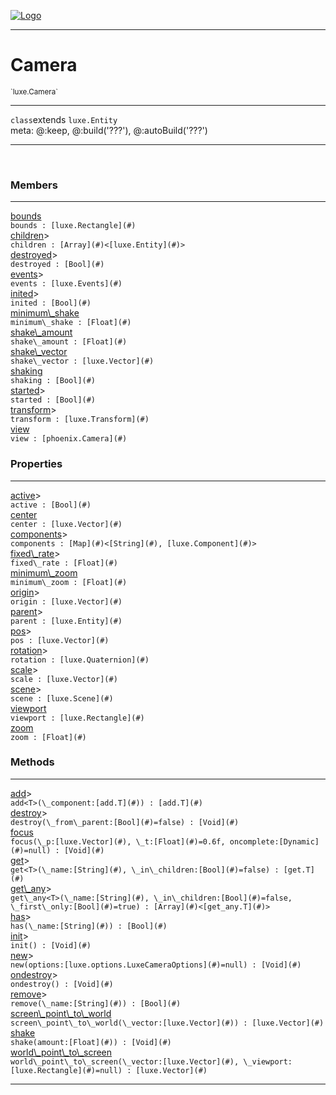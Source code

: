 
[![Logo](../../images/logo.png)](../../api/index.html)

---



<h1>Camera</h1>
<small>`luxe.Camera`</small>



---

`class`extends <code><span>luxe.Entity</span></code>
<span class="meta">
<br/>meta: @:keep, @:build(&#x27;???&#x27;), @:autoBuild(&#x27;???&#x27;)
</span>


---


&nbsp;
&nbsp;






<h3>Members</h3> <hr/><span class="member apipage">
                <a name="bounds"><a class="lift" href="#bounds">bounds</a></a><div class="clear"></div>
                <code class="signature apipage">bounds : [luxe.Rectangle](#)</code><br/></span>
            <span class="small_desc_flat"></span><span class="member apipage">
                <a name="children"><a class="lift" href="#children">children</a></a><a title="inherited from luxe.Entity" class="tooltip inherited">&gt;</a><div class="clear"></div>
                <code class="signature apipage">children : [Array](#)&lt;[luxe.Entity](#)&gt;</code><br/></span>
            <span class="small_desc_flat"></span><span class="member apipage">
                <a name="destroyed"><a class="lift" href="#destroyed">destroyed</a></a><a title="inherited from luxe.Entity" class="tooltip inherited">&gt;</a><div class="clear"></div>
                <code class="signature apipage">destroyed : [Bool](#)</code><br/></span>
            <span class="small_desc_flat"></span><span class="member apipage">
                <a name="events"><a class="lift" href="#events">events</a></a><a title="inherited from luxe.Entity" class="tooltip inherited">&gt;</a><div class="clear"></div>
                <code class="signature apipage">events : [luxe.Events](#)</code><br/></span>
            <span class="small_desc_flat"></span><span class="member apipage">
                <a name="inited"><a class="lift" href="#inited">inited</a></a><a title="inherited from luxe.Entity" class="tooltip inherited">&gt;</a><div class="clear"></div>
                <code class="signature apipage">inited : [Bool](#)</code><br/></span>
            <span class="small_desc_flat"></span><span class="member apipage">
                <a name="minimum_shake"><a class="lift" href="#minimum_shake">minimum\_shake</a></a><div class="clear"></div>
                <code class="signature apipage">minimum\_shake : [Float](#)</code><br/></span>
            <span class="small_desc_flat"></span><span class="member apipage">
                <a name="shake_amount"><a class="lift" href="#shake_amount">shake\_amount</a></a><div class="clear"></div>
                <code class="signature apipage">shake\_amount : [Float](#)</code><br/></span>
            <span class="small_desc_flat"></span><span class="member apipage">
                <a name="shake_vector"><a class="lift" href="#shake_vector">shake\_vector</a></a><div class="clear"></div>
                <code class="signature apipage">shake\_vector : [luxe.Vector](#)</code><br/></span>
            <span class="small_desc_flat"></span><span class="member apipage">
                <a name="shaking"><a class="lift" href="#shaking">shaking</a></a><div class="clear"></div>
                <code class="signature apipage">shaking : [Bool](#)</code><br/></span>
            <span class="small_desc_flat"></span><span class="member apipage">
                <a name="started"><a class="lift" href="#started">started</a></a><a title="inherited from luxe.Entity" class="tooltip inherited">&gt;</a><div class="clear"></div>
                <code class="signature apipage">started : [Bool](#)</code><br/></span>
            <span class="small_desc_flat"></span><span class="member apipage">
                <a name="transform"><a class="lift" href="#transform">transform</a></a><a title="inherited from luxe.Entity" class="tooltip inherited">&gt;</a><div class="clear"></div>
                <code class="signature apipage">transform : [luxe.Transform](#)</code><br/></span>
            <span class="small_desc_flat"></span><span class="member apipage">
                <a name="view"><a class="lift" href="#view">view</a></a><div class="clear"></div>
                <code class="signature apipage">view : [phoenix.Camera](#)</code><br/></span>
            <span class="small_desc_flat"></span>



<h3>Properties</h3> <hr/><span class="member apipage">
                <a name="active"><a class="lift" href="#active">active</a></a><a title="inherited from luxe.Entity" class="tooltip inherited">&gt;</a><div class="clear"></div>
                <code class="signature apipage">active : [Bool](#)</code><br/></span>
            <span class="small_desc_flat"></span><span class="member apipage">
                <a name="center"><a class="lift" href="#center">center</a></a><div class="clear"></div>
                <code class="signature apipage">center : [luxe.Vector](#)</code><br/></span>
            <span class="small_desc_flat"></span><span class="member apipage">
                <a name="components"><a class="lift" href="#components">components</a></a><a title="inherited from luxe.Entity" class="tooltip inherited">&gt;</a><div class="clear"></div>
                <code class="signature apipage">components : [Map](#)&lt;[String](#), [luxe.Component](#)&gt;</code><br/></span>
            <span class="small_desc_flat"></span><span class="member apipage">
                <a name="fixed_rate"><a class="lift" href="#fixed_rate">fixed\_rate</a></a><a title="inherited from luxe.Entity" class="tooltip inherited">&gt;</a><div class="clear"></div>
                <code class="signature apipage">fixed\_rate : [Float](#)</code><br/></span>
            <span class="small_desc_flat"></span><span class="member apipage">
                <a name="minimum_zoom"><a class="lift" href="#minimum_zoom">minimum\_zoom</a></a><div class="clear"></div>
                <code class="signature apipage">minimum\_zoom : [Float](#)</code><br/></span>
            <span class="small_desc_flat"></span><span class="member apipage">
                <a name="origin"><a class="lift" href="#origin">origin</a></a><a title="inherited from luxe.Entity" class="tooltip inherited">&gt;</a><div class="clear"></div>
                <code class="signature apipage">origin : [luxe.Vector](#)</code><br/></span>
            <span class="small_desc_flat"></span><span class="member apipage">
                <a name="parent"><a class="lift" href="#parent">parent</a></a><a title="inherited from luxe.Entity" class="tooltip inherited">&gt;</a><div class="clear"></div>
                <code class="signature apipage">parent : [luxe.Entity](#)</code><br/></span>
            <span class="small_desc_flat"></span><span class="member apipage">
                <a name="pos"><a class="lift" href="#pos">pos</a></a><a title="inherited from luxe.Entity" class="tooltip inherited">&gt;</a><div class="clear"></div>
                <code class="signature apipage">pos : [luxe.Vector](#)</code><br/></span>
            <span class="small_desc_flat"></span><span class="member apipage">
                <a name="rotation"><a class="lift" href="#rotation">rotation</a></a><a title="inherited from luxe.Entity" class="tooltip inherited">&gt;</a><div class="clear"></div>
                <code class="signature apipage">rotation : [luxe.Quaternion](#)</code><br/></span>
            <span class="small_desc_flat"></span><span class="member apipage">
                <a name="scale"><a class="lift" href="#scale">scale</a></a><a title="inherited from luxe.Entity" class="tooltip inherited">&gt;</a><div class="clear"></div>
                <code class="signature apipage">scale : [luxe.Vector](#)</code><br/></span>
            <span class="small_desc_flat"></span><span class="member apipage">
                <a name="scene"><a class="lift" href="#scene">scene</a></a><a title="inherited from luxe.Entity" class="tooltip inherited">&gt;</a><div class="clear"></div>
                <code class="signature apipage">scene : [luxe.Scene](#)</code><br/></span>
            <span class="small_desc_flat"></span><span class="member apipage">
                <a name="viewport"><a class="lift" href="#viewport">viewport</a></a><div class="clear"></div>
                <code class="signature apipage">viewport : [luxe.Rectangle](#)</code><br/></span>
            <span class="small_desc_flat"></span><span class="member apipage">
                <a name="zoom"><a class="lift" href="#zoom">zoom</a></a><div class="clear"></div>
                <code class="signature apipage">zoom : [Float](#)</code><br/></span>
            <span class="small_desc_flat"></span>



<h3>Methods</h3> <hr/><span class="method apipage">
            <a name="add"><a class="lift" href="#add">add</a></a><a title="inherited from luxe.Entity" class="tooltip inherited">&gt;</a><div class="clear"></div>
            <code class="signature apipage">add&lt;T&gt;(\_component:[add.T](#)<span></span>) : [add.T](#)</code><br/><span class="small_desc_flat"></span>
        </span>
    <span class="method apipage">
            <a name="destroy"><a class="lift" href="#destroy">destroy</a></a><a title="inherited from luxe.Entity" class="tooltip inherited">&gt;</a><div class="clear"></div>
            <code class="signature apipage">destroy(\_from\_parent:[Bool](#)<span>=false</span>) : [Void](#)</code><br/><span class="small_desc_flat"></span>
        </span>
    <span class="method apipage">
            <a name="focus"><a class="lift" href="#focus">focus</a></a><div class="clear"></div>
            <code class="signature apipage">focus(\_p:[luxe.Vector](#)<span></span>, \_t:[Float](#)<span>=0.6f</span>, oncomplete:[Dynamic](#)<span>=null</span>) : [Void](#)</code><br/><span class="small_desc_flat"></span>
        </span>
    <span class="method apipage">
            <a name="get"><a class="lift" href="#get">get</a></a><a title="inherited from luxe.Entity" class="tooltip inherited">&gt;</a><div class="clear"></div>
            <code class="signature apipage">get&lt;T&gt;(\_name:[String](#)<span></span>, \_in\_children:[Bool](#)<span>=false</span>) : [get.T](#)</code><br/><span class="small_desc_flat"></span>
        </span>
    <span class="method apipage">
            <a name="get_any"><a class="lift" href="#get_any">get\_any</a></a><a title="inherited from luxe.Entity" class="tooltip inherited">&gt;</a><div class="clear"></div>
            <code class="signature apipage">get\_any&lt;T&gt;(\_name:[String](#)<span></span>, \_in\_children:[Bool](#)<span>=false</span>, \_first\_only:[Bool](#)<span>=true</span>) : [Array](#)&lt;[get_any.T](#)&gt;</code><br/><span class="small_desc_flat"></span>
        </span>
    <span class="method apipage">
            <a name="has"><a class="lift" href="#has">has</a></a><a title="inherited from luxe.Entity" class="tooltip inherited">&gt;</a><div class="clear"></div>
            <code class="signature apipage">has(\_name:[String](#)<span></span>) : [Bool](#)</code><br/><span class="small_desc_flat"></span>
        </span>
    <span class="method apipage">
            <a name="init"><a class="lift" href="#init">init</a></a><a title="inherited from luxe.Entity" class="tooltip inherited">&gt;</a><div class="clear"></div>
            <code class="signature apipage">init() : [Void](#)</code><br/><span class="small_desc_flat"></span>
        </span>
    <span class="method apipage">
            <a name="new"><a class="lift" href="#new">new</a></a><a title="inherited from luxe.Entity" class="tooltip inherited">&gt;</a><div class="clear"></div>
            <code class="signature apipage">new(options:[luxe.options.LuxeCameraOptions](#)<span>=null</span>) : [Void](#)</code><br/><span class="small_desc_flat"></span>
        </span>
    <span class="method apipage">
            <a name="ondestroy"><a class="lift" href="#ondestroy">ondestroy</a></a><a title="inherited from luxe.Entity" class="tooltip inherited">&gt;</a><div class="clear"></div>
            <code class="signature apipage">ondestroy() : [Void](#)</code><br/><span class="small_desc_flat"></span>
        </span>
    <span class="method apipage">
            <a name="remove"><a class="lift" href="#remove">remove</a></a><a title="inherited from luxe.Entity" class="tooltip inherited">&gt;</a><div class="clear"></div>
            <code class="signature apipage">remove(\_name:[String](#)<span></span>) : [Bool](#)</code><br/><span class="small_desc_flat"></span>
        </span>
    <span class="method apipage">
            <a name="screen_point_to_world"><a class="lift" href="#screen_point_to_world">screen\_point\_to\_world</a></a><div class="clear"></div>
            <code class="signature apipage">screen\_point\_to\_world(\_vector:[luxe.Vector](#)<span></span>) : [luxe.Vector](#)</code><br/><span class="small_desc_flat"></span>
        </span>
    <span class="method apipage">
            <a name="shake"><a class="lift" href="#shake">shake</a></a><div class="clear"></div>
            <code class="signature apipage">shake(amount:[Float](#)<span></span>) : [Void](#)</code><br/><span class="small_desc_flat"></span>
        </span>
    <span class="method apipage">
            <a name="world_point_to_screen"><a class="lift" href="#world_point_to_screen">world\_point\_to\_screen</a></a><div class="clear"></div>
            <code class="signature apipage">world\_point\_to\_screen(\_vector:[luxe.Vector](#)<span></span>, \_viewport:[luxe.Rectangle](#)<span>=null</span>) : [luxe.Vector](#)</code><br/><span class="small_desc_flat"></span>
        </span>
    






---

&nbsp;
&nbsp;
&nbsp;
&nbsp;